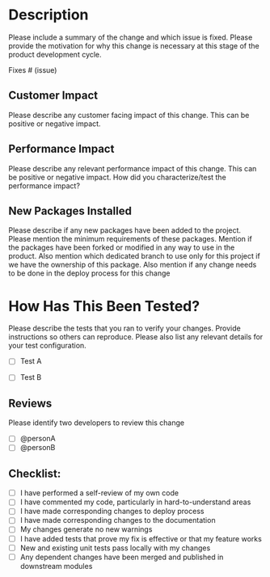 # Description

Please include a summary of the change and which issue is fixed. Please provide the motivation for why this change is necessary at this stage of the product development cycle.

Fixes # (issue)

## Customer Impact

Please describe any customer facing impact of this change. This can be positive or negative impact.

## Performance Impact

Please describe any relevant performance impact of this change. This can be positive or negative impact. How did you characterize/test the performance impact?

## New Packages Installed

Please describe if any new packages have been added to the project. Please mention the minimum requirements of these packages. Mention if the packages have been forked or modified in any way to use in the product. Also mention which dedicated branch to use only for this project if we have the ownership of this package. Also mention if any change needs to be done in the deploy process for this change

# How Has This Been Tested?

Please describe the tests that you ran to verify your changes. Provide instructions so others can reproduce. Please also list any relevant details for your test configuration.

- [ ] Test A
- [ ] Test B


## Reviews

Please identify two developers to review this change

- [ ] @personA
- [ ] @personB

## Checklist:

- [ ] I have performed a self-review of my own code
- [ ] I have commented my code, particularly in hard-to-understand areas
- [ ] I have made corresponding changes to deploy process
- [ ] I have made corresponding changes to the documentation
- [ ] My changes generate no new warnings
- [ ] I have added tests that prove my fix is effective or that my feature works
- [ ] New and existing unit tests pass locally with my changes
- [ ] Any dependent changes have been merged and published in downstream modules